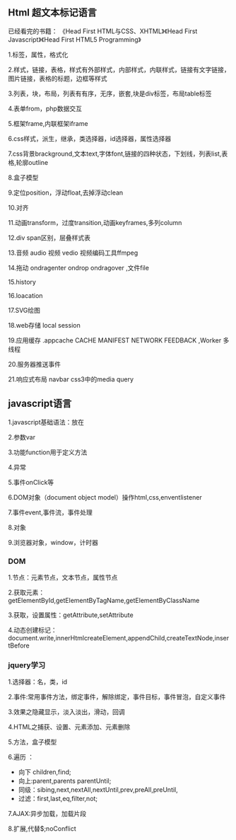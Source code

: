 
## Html 超文本标记语言
已经看完的书籍：
《Head First HTML与CSS、XHTML》《Head First Javascript》《Head First HTML5 Programming》


1.标签，属性，格式化

2.样式，链接，表格，样式有外部样式，内部样式，内联样式，链接有文字链接，图片链接，表格的标题，边框等样式

3.列表，块，布局，列表有有序，无序，嵌套,块是div标签，布局table标签

4.表单from，php数据交互

5.框架frame,内联框架iframe

6.css样式，派生，继承，类选择器，id选择器，属性选择器

7.css背景brackground,文本text,字体font,链接的四种状态，下划线，列表list,表格,轮廓outline

8.盒子模型

9.定位position，浮动float,去掉浮动clean

10.对齐

11.动画transform，过度transition,动画keyframes,多列column

12.div span区别，层叠样式表

13.音频 audio 视频 vedio 视频编码工具ffmpeg

14.拖动 ondragenter ondrop ondragover ,文件file

15.history

16.loacation

17.SVG绘图

18.web存储 local session

19.应用缓存 .appcache CACHE MANIFEST NETWORK FEEDBACK ,Worker 多线程

20.服务器推送事件

21.响应式布局 navbar css3中的media query

## javascript语言
1.javascript基础语法：放在<script></script>

2.参数var

3.功能function用于定义方法

4.异常

5.事件onClick等

6.DOM对象（document object model）操作html,css,enventlistener

7.事件event,事件流，事件处理

8.对象

9.浏览器对象，window，计时器


### DOM
1.节点：元素节点，文本节点，属性节点

2.获取元素：getElementById,getElementByTagName,getElementByClassName

3.获取，设置属性：getAttribute,setAttribute

4.动态创建标记：document.write,innerHtmlcreateElement,appendChild,createTextNode,insertBefore

### jquery学习
1.选择器：名，类，id

2.事件:常用事件方法，绑定事件，解除绑定，事件目标，事件冒泡，自定义事件

3.效果之隐藏显示，淡入淡出，滑动，回调

4.HTML之捕获、设置、元素添加、元素删除

5.方法，盒子模型

6.遍历 ：

* 向下 children,find;
* 向上:parent,parents parentUntil;
* 同级：sibing,next,nextAll,nextUntil,prev,preAll,preUntil,
* 过滤：first,last,eq,filter,not;

7.AJAX:异步加载，加载片段

8.扩展,代替$;noConflict
